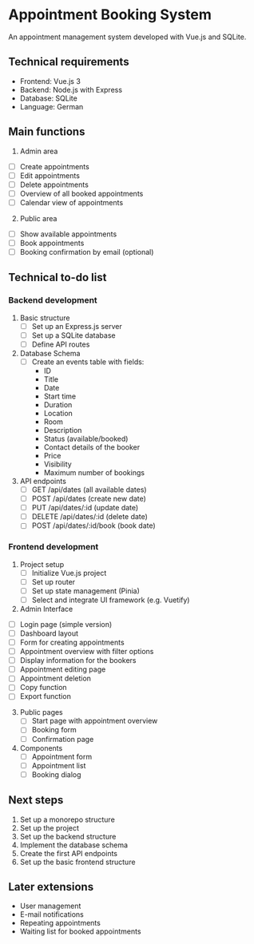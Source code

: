 # Appointment Booking System

An appointment management system developed with Vue.js and SQLite.

## Technical requirements

- Frontend: Vue.js 3
- Backend: Node.js with Express
- Database: SQLite
- Language: German

## Main functions

1. Admin area
  - [ ] Create appointments
  - [ ] Edit appointments
  - [ ] Delete appointments
  - [ ] Overview of all booked appointments
  - [ ] Calendar view of appointments

2. Public area
  - [ ] Show available appointments
  - [ ] Book appointments
  - [ ] Booking confirmation by email (optional)

## Technical to-do list

### Backend development
1. Basic structure
   - [ ] Set up an Express.js server
   - [ ] Set up a SQLite database
   - [ ] Define API routes

2. Database Schema
   - [ ] Create an events table with fields:
     - ID
     - Title
     - Date
     - Start time
     - Duration
     - Location
     - Room
     - Description
     - Status (available/booked)
     - Contact details of the booker
     - Price
     - Visibility
     - Maximum number of bookings

3. API endpoints
   - [ ] GET /api/dates (all available dates)
   - [ ] POST /api/dates (create new date)
   - [ ] PUT /api/dates/:id (update date)
   - [ ] DELETE /api/dates/:id (delete date)
   - [ ] POST /api/dates/:id/book (book date)

### Frontend development
1. Project setup
   - [ ] Initialize Vue.js project
   - [ ] Set up router
   - [ ] Set up state management (Pinia)
   - [ ] Select and integrate UI framework (e.g. Vuetify)

2. Admin Interface
  - [ ] Login page (simple version)
  - [ ] Dashboard layout
  - [ ] Form for creating appointments
  - [ ] Appointment overview with filter options
  - [ ] Display information for the bookers
  - [ ] Appointment editing page
  - [ ] Appointment deletion
  - [ ] Copy function
  - [ ] Export function

3. Public pages
   - [ ] Start page with appointment overview
   - [ ] Booking form
   - [ ] Confirmation page

4. Components
   - [ ] Appointment form
   - [ ] Appointment list
   - [ ] Booking dialog

## Next steps
1. Set up a monorepo structure
2. Set up the project
3. Set up the backend structure
4. Implement the database schema
5. Create the first API endpoints
6. Set up the basic frontend structure

## Later extensions
- User management
- E-mail notifications
- Repeating appointments
- Waiting list for booked appointments

